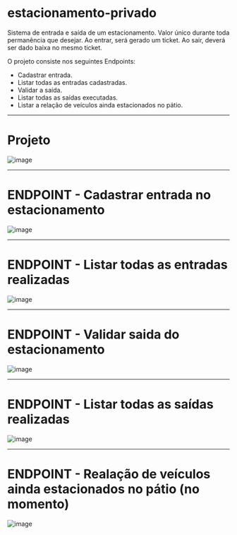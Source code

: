 # estacionamento-privado

Sistema de entrada e saída de um estacionamento.
Valor único durante toda permanência que desejar.
Ao entrar, será gerado um ticket.
Ao sair, deverá ser dado baixa no mesmo ticket.


O projeto consiste nos seguintes Endpoints:
* Cadastrar entrada.
* Listar todas as entradas cadastradas.
* Validar a saída.
* Listar todas as saídas executadas.
* Listar a relação de veículos ainda estacionados no pátio.

--------------------------------------------------------------------------------------------------------------------------------------

# Projeto

![image](https://user-images.githubusercontent.com/112097290/222988852-19468b39-eeb6-4907-98a0-6c967b2c02c4.png)

--------------------------------------------------------------------------------------------------------------------------------------
# ENDPOINT - Cadastrar entrada no estacionamento

![image](https://user-images.githubusercontent.com/112097290/222988892-d2018168-7f26-499d-805c-d8314fce0ac5.png)

--------------------------------------------------------------------------------------------------------------------------------------
# ENDPOINT - Listar todas as entradas realizadas

![image](https://user-images.githubusercontent.com/112097290/222988904-d5f2e8aa-c37b-4359-8034-5c6cc2236bde.png)

--------------------------------------------------------------------------------------------------------------------------------------
# ENDPOINT - Validar saida do estacionamento

![image](https://user-images.githubusercontent.com/112097290/222988925-0a2e76cb-f3fb-4709-9e6e-a194525d654d.png)

--------------------------------------------------------------------------------------------------------------------------------------
# ENDPOINT - Listar todas as saídas realizadas

![image](https://user-images.githubusercontent.com/112097290/222988951-200e06c8-793c-4eb9-ac5a-f502c293b19a.png)

--------------------------------------------------------------------------------------------------------------------------------------
# ENDPOINT - Realação de veículos ainda estacionados no pátio (no momento)

![image](https://user-images.githubusercontent.com/112097290/222988980-f570fef4-5b22-4eb1-8a05-aa3dd02d96dd.png)




